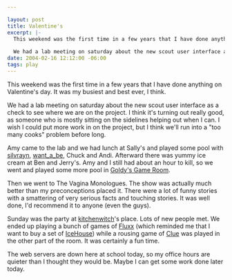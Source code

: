 ```yaml
--- 

layout: post
title: Valentine's
excerpt: |-
  This weekend was the first time in a few years that I have done anything on Valentine's day.  It was my busiest and best ever, I think.
  
  We had a lab meeting on saturday about the new scout user interface as a check to see where we are on the project.  I think it's turning out really good, as someone who is mostly sitting on the sidelines helping out when I can.
date: 2004-02-16 12:12:00 -06:00
tags: play
---
```

This weekend was the first time in a few years that I have done anything on Valentine's day.  It was my busiest and best ever, I think.

We had a lab meeting on saturday about the new scout user interface as a check to see where we are on the project.  I think it's turning out really good, as someone who is mostly sitting on the sidelines helping out when I can.  I wish I could put more work in on the project, but I think we'll run into a "too many cooks" problem before long.

Amy came to the lab and we had lunch at Sally's and played some pool with <a href="http://silvrayn.livejournal.com">silvrayn</a>, <a href="http://want_a_be.livejournal.com">want_a_be</a>, Chuck and Andi.  Afterward there was yummy ice cream at Ben and Jerry's.   Amy and I still had about an hour to kill, so we went and played some more pool in <a href="http://www.coffman.umn.edu/goldys/">Goldy's Game Room</a>.

Then we went to The Vagina Monologues.  The show was actually much better than my preconceptions placed it.  There were a lot of funny stories with a smattering of very serious facts and touching stories.  It was well done, I'd recommend it to anyone (even the guys).

Sunday was the party at <a href="http://kitchenwitch.livejournal.com">kitchenwitch</a>'s place.  Lots of new people met.  We ended up playing a bunch of games of <a href="http://www.wunderland.com/LooneyLabs/Fluxx/Default.html">Fluxx</a> (which reminded me that I want to buy a set of <a href="http://wunderland.com/icehouse/Default.html">IceHouse</a>) while a rousing game of <a href="http://www.amazon.com/exec/obidos/ASIN/B00000IWCY/002-7753593-4996068">Clue</a> was played in the other part of the room.  It was certainly a fun time.

The web servers are down here at school today, so my office hours are quieter than I thought they would be.  Maybe I can get some work done later today.
